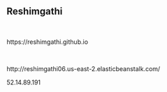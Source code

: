 <h2>Reshimgathi</h2><br>
<p>https://reshimgathi.github.io</p><br>
<p> http://reshimgathi06.us-east-2.elasticbeanstalk.com/</p>
<p>52.14.89.191</p>